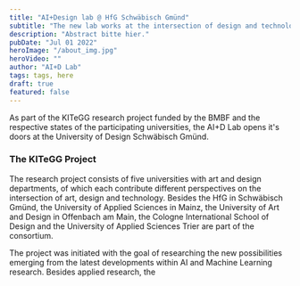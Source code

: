 ```yaml
---
title: "AI+Design lab @ HfG Schwäbisch Gmünd"
subtitle: "The new lab works at the intersection of design and technology research"
description: "Abstract bitte hier."
pubDate: "Jul 01 2022"
heroImage: "/about_img.jpg"
heroVideo: ""
author: "AI+D Lab"
tags: tags, here
draft: true
featured: false
---
```


As part of the KITeGG research project funded by the BMBF and the respective states of the participating universities, the AI+D Lab opens it's doors at the University of Design Schwäbisch Gmünd. 

### The KITeGG Project

The research project consists of five universities with art and design departments, of which each contribute different perspectives on the intersection of art, design and technology. Besides the HfG in Schwäbisch Gmünd, the University of Applied Sciences in Mainz, the University of Art and Design in Offenbach am Main, the Cologne International School of Design and the University of Applied Sciences Trier are part of the consortium.

The project was initiated with the goal of researching the new possibilities emerging from the latest developments within AI and Machine Learning research. Besides applied research, the 

